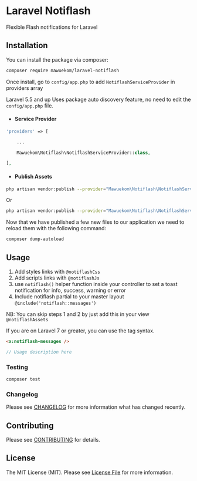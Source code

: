 # Laravel Notiflash

Flexible Flash notifications for Laravel

## Installation

You can install the package via composer:

```bash
composer require mawuekom/laravel-notiflash
```

Once install, go to `config/app.php` to add `NotiflashServiceProvider` in providers array

 Laravel 5.5 and up Uses package auto discovery feature, no need to edit the `config/app.php` file.

 - #### Service Provider

```php
'providers' => [

    ...

    Mawuekom\Notiflash\NotiflashServiceProvider::class,

],
```

- #### Publish Assets

```bash
php artisan vendor:publish --provider="Mawuekom\Notiflash\NotiflashServiceProvider"
```

Or

```bash
php artisan vendor:publish --provider="Mawuekom\Notiflash\NotiflashServiceProvider" --tag="assets"
```

Now that we have published a few new files to our application we need to reload them with the following command:

```bash
composer dump-autoload
```

## Usage

1. Add styles links with `@notiflashCss`
2. Add scripts links with `@notiflashJs`
3. use `notiflash()` helper function inside your controller to set a toast notification for info, success, warning or error
4. Include notiflash partial to your master layout `@include('notiflash::messages')`

NB: You can skip steps 1 and 2 by just add this in your view `@notiflashAssets`

If you are on Laravel 7 or greater, you can use the tag syntax.

```html
<x:notiflash-messages />
```

```php
// Usage description here
```

### Testing

```bash
composer test
```

### Changelog

Please see [CHANGELOG](CHANGELOG.md) for more information what has changed recently.

## Contributing

Please see [CONTRIBUTING](CONTRIBUTING.md) for details.

## License

The MIT License (MIT). Please see [License File](LICENSE.md) for more information.

